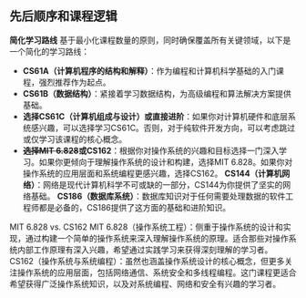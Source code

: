## 先后顺序和课程逻辑

**简化学习路线**
基于最小化课程数量的原则，同时确保覆盖所有关键领域，以下是一个简化的学习路线：
- **CS61A（计算机程序的结构和解释）**：作为编程和计算机科学基础的入门课程，强烈推荐作为起点。
- **CS61B（数据结构）**：紧接着学习数据结构，为高级编程和算法解决方案提供基础。
- **选择CS61C（计算机组成与设计）或直接进阶**：如果你对计算机硬件和底层系统感兴趣，可以选择学习CS61C。否则，对于纯软件开发方向，可以考虑跳过或仅学习该课程的核心概念。
- **~~选择MIT 6.828~~或CS162**：根据你对操作系统的兴趣和目标选择一门深入学习。如果你更倾向于理解操作系统的设计和构建，选择MIT 6.828。如果你对操作系统的应用层面和系统编程更感兴趣，选择CS162。
**CS144（计算机网络）**：网络是现代计算机科学不可或缺的一部分，CS144为你提供了坚实的网络基础。
**CS186（数据库系统）**：数据库知识对于任何需要处理数据的软件工程师都是必备的，CS186提供了这方面的基础和进阶知识。

MIT 6.828 vs. CS162
MIT 6.828（操作系统工程）：侧重于操作系统的设计和实现，通过构建一个简单的操作系统来深入理解操作系统的原理。适合那些对操作系统内部工作原理有深入兴趣，希望通过实践学习来获得深刻理解的学习者。
CS162（操作系统与系统编程）：虽然也涵盖操作系统设计的核心概念，但更多关注操作系统的应用层面，包括网络通信、系统安全和多线程编程。这门课程更适合希望获得广泛操作系统知识，以及对系统编程、网络和安全有兴趣的学习者。

